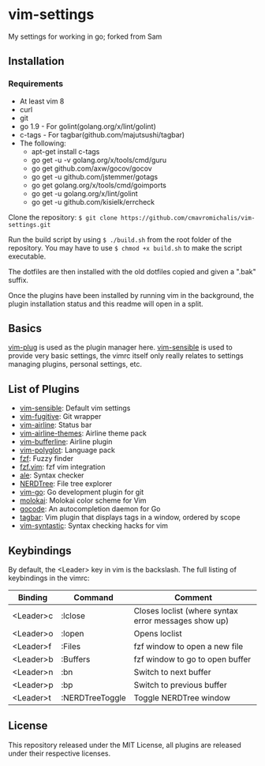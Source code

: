 # vim-settings
My settings for working in go; forked from Sam

## Installation

### Requirements
* At least vim 8
* curl
* git
* go 1.9 - For golint(golang.org/x/lint/golint)
* c-tags - For tagbar(github.com/majutsushi/tagbar)
* The following:
  * apt-get install c-tags
  * go get -u -v golang.org/x/tools/cmd/guru
  * go get github.com/axw/gocov/gocov
  * go get -u github.com/jstemmer/gotags
  * go get golang.org/x/tools/cmd/goimports
  * go get -u golang.org/x/lint/golint
  * go get -u github.com/kisielk/errcheck

Clone the repository:
`$ git clone https://github.com/cmavromichalis/vim-settings.git`

Run the build script by using `$ ./build.sh` from the root folder of the
repository. You may have to use `$ chmod +x build.sh` to make the script
executable.

The dotfiles are then installed with the old dotfiles copied and given a ".bak"
suffix.

Once the plugins have been installed by running vim in the background, the
plugin installation status and this readme will open in a split.

## Basics
[vim-plug](https://github.com/junegunn/vim-plug) is used as the plugin manager
here. [vim-sensible](https://github.com/tpope/vim-sensible) is used to provide
very basic settings, the vimrc itself only really relates to settings managing
plugins, personal settings, etc.

## List of Plugins
* [vim-sensible](https://github.com/tpope/vim-sensible): Default vim settings
* [vim-fugitive](https://github.com/tpope/vim-fugitive): Git wrapper
* [vim-airline](https://github.com/vim-airline/vim-airline): Status bar
* [vim-airline-themes](https://github.com/vim-airline/vim-airline-themes): Airline theme pack
* [vim-bufferline](https://github.com/bling/vim-bufferline): Airline plugin
* [vim-polyglot](https://github.com/sheerun/vim-polyglot): Language pack
* [fzf](https://github.com/junegunn/fzf): Fuzzy finder
* [fzf.vim](https://github.com/junegunn/fzf.vim): fzf vim integration
* [ale](https://github.com/w0rp/ale): Syntax checker
* [NERDTree](https://github.com/scrooloose/nerdtree): File tree explorer
* [vim-go](https://github.com/fatih/vim-go): Go development plugin for git
* [molokai](https://github.com/fatih/molokai): Molokai color scheme for Vim
* [gocode](https://github.com/mdempsky/gocode): An autocompletion daemon for Go
* [tagbar](https://github.com/majutsushi/tagbar): Vim plugin that displays tags in a window, ordered by scope
* [vim-syntastic](https://github.com/vim-syntastic/syntastic): Syntax checking hacks for vim

## Keybindings
By default, the \<Leader\> key in vim is the backslash. The full listing of keybindings in
the vimrc:

|Binding    |Command                    |Comment                                                |
|-----------|---------------------------|-------------------------------------------------------|
|\<Leader\>c|:lclose<CR>                |Closes loclist (where syntax error messages show up)   |
|\<Leader\>o|:lopen<CR>                 |Opens loclist                                          |
|\<Leader\>f|:Files<CR>                 |fzf window to open a new file                          |
|\<Leader\>b|:Buffers<CR>               |fzf window to go to open buffer                        |
|\<Leader\>n|:bn<CR>                    |Switch to next buffer                                  |
|\<Leader\>p|:bp<CR>                    |Switch to previous buffer                              |
|\<Leader\>t|:NERDTreeToggle<CR>        |Toggle NERDTree window                                 |

## License
This repository released under the MIT License, all plugins are released
under their respective licenses.
